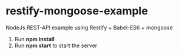 # restify-mongoose-example
NodeJs REST-API example using Restify + Babel-ES6 + mongoose

1. Run <b>npm install</b>
2. Run <b>npm start</b> to start the server
